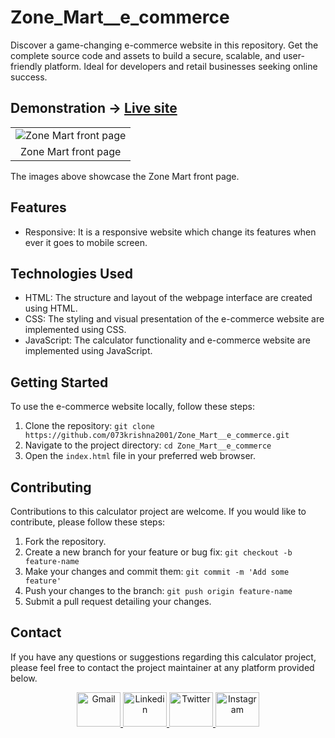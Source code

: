 # Zone_Mart__e_commerce
Discover a game-changing e-commerce website in this repository. Get the complete source code and assets to build a secure, scalable, and user-friendly platform. Ideal for developers and retail businesses seeking online success.


## Demonstration -> [Live site](https://073krishna2001.github.io/Zone_Mart__e_commerce/)

<table>
  <tr>
    <td align="center">
      <img src="https://github.com/073krishna2001/e_commerce_for_InternPe/assets/96362071/59e3db30-dfe4-449c-a6a3-ce9f0608745a" alt="Zone Mart front page">
    </td>
  </tr>
  <tr>
    <td align="center">Zone Mart front page</td>
  </tr>
</table>

The images above showcase the Zone Mart front page.


## Features

- Responsive: It is a responsive website which change its features when ever it goes to mobile screen.


## Technologies Used

- HTML: The structure and layout of the webpage interface are created using HTML.
- CSS: The styling and visual presentation of the e-commerce website are implemented using CSS.
- JavaScript: The calculator functionality and e-commerce website are implemented using JavaScript.


## Getting Started

To use the e-commerce website locally, follow these steps:

1. Clone the repository: `git clone https://github.com/073krishna2001/Zone_Mart__e_commerce.git`
2. Navigate to the project directory: `cd Zone_Mart__e_commerce`
3. Open the `index.html` file in your preferred web browser.


## Contributing

Contributions to this calculator project are welcome. If you would like to contribute, please follow these steps:

1. Fork the repository.
2. Create a new branch for your feature or bug fix: `git checkout -b feature-name`
3. Make your changes and commit them: `git commit -m 'Add some feature'`
4. Push your changes to the branch: `git push origin feature-name`
5. Submit a pull request detailing your changes.


## Contact

If you have any questions or suggestions regarding this calculator project, please feel free to contact the project maintainer at any platform provided below.

<div align="center">
  <a href="mailto:073krishna2002@gmail.com" target="_blank" rel="noreferrer">
  <img src="https://cdn.worldvectorlogo.com/logos/gmail-icon-2.svg" alt="Gmail" width="70" height="55">
  </a>
  <a href="https://www.linkedin.com/in/krishna-pratap-singh-7b0b61228/" target="_blank" rel="noreferrer">
  <img src="https://cdn.worldvectorlogo.com/logos/linkedin-icon-2.svg" alt="Linkedin" width="70" height="55">
  </a>
  <a href="https://twitter.com/Krishna99141626" target="_blank" rel="noreferrer">
  <img src="https://cdn.worldvectorlogo.com/logos/twitter-6.svg" alt="Twitter" width="70" height="55">
  </a>
  <a href="https://www.instagram.com/krishnapratapsingh2025/" target="_blank" rel="noreferrer">
  <img src="https://cdn.worldvectorlogo.com/logos/instagram-2016-5.svg" alt="Instagram" width="70" height="55">
  </a>
</div>
